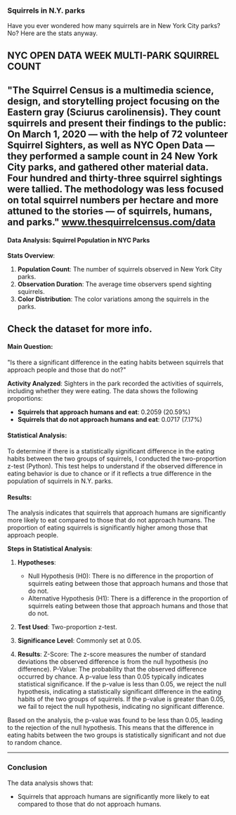 ### Squirrels in N.Y. parks

Have you ever wondered how many squirrels are in New York City parks? No? Here are the stats anyway.

## NYC OPEN DATA WEEK MULTI-PARK SQUIRREL COUNT
"The Squirrel Census is a multimedia science, design, and storytelling project focusing on the Eastern gray (Sciurus carolinensis). They count squirrels and present their findings to the public: On March 1, 2020 — with the help of 72 volunteer Squirrel Sighters, as well as NYC Open Data — they performed a sample count in 24 New York City parks, and gathered other material data. Four hundred and thirty-three squirrel sightings were tallied. The methodology was less focused on total squirrel numbers per hectare and more attuned to the stories — of squirrels, humans, and parks."
www.thesquirrelcensus.com/data
-----
#### Data Analysis: Squirrel Population in NYC Parks

**Stats Overview**:
1. **Population Count**: The number of squirrels observed in New York City parks.
2. **Observation Duration**: The average time observers spend sighting squirrels.
3. **Color Distribution**: The color variations among the squirrels in the parks.

Check the dataset for more info.
-----------
#### Main Question:

"Is there a significant difference in the eating habits between squirrels that approach people and those that do not?"

**Activity Analyzed**:
Sighters in the park recorded the activities of squirrels, including whether they were eating. The data shows the following proportions:
- **Squirrels that approach humans and eat**: 0.2059 (20.59%)
- **Squirrels that do not approach humans and eat**: 0.0717 (7.17%)

#### Statistical Analysis:
To determine if there is a statistically significant difference in the eating habits between the two groups of squirrels, I conducted the two-proportion z-test (Python). This test helps to understand if the observed difference in eating behavior is due to chance or if it reflects a true difference in the population of squirrels in N.Y. parks.

#### Results:
The analysis indicates that squirrels that approach humans are significantly more likely to eat compared to those that do not approach humans. The proportion of eating squirrels is significantly higher among those that approach people.

**Steps in Statistical Analysis**:
1. **Hypotheses**:
   - Null Hypothesis (H0): There is no difference in the proportion of squirrels eating between those that approach humans and those that do not.
   - Alternative Hypothesis (H1): There is a difference in the proportion of squirrels eating between those that approach humans and those that do not.
2. **Test Used**: Two-proportion z-test.
3. **Significance Level**: Commonly set at 0.05.

4. **Results**:
Z-Score: The z-score measures the number of standard deviations the observed difference is from the null hypothesis (no difference).
P-Value: The probability that the observed difference occurred by chance. A p-value less than 0.05 typically indicates statistical significance. If the p-value is less than 0.05, we reject the null hypothesis, indicating a statistically significant difference in the eating habits of the two groups of squirrels. If the p-value is greater than 0.05, we fail to reject the null hypothesis, indicating no significant difference.

Based on the analysis, the p-value was found to be less than 0.05, leading to the rejection of the null hypothesis. This means that the difference in eating habits between the two groups is statistically significant and not due to random chance.

----

### Conclusion
The data analysis shows that:
- Squirrels that approach humans are significantly more likely to eat compared to those that do not approach humans.


